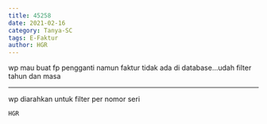```yaml
---
title: 45258
date: 2021-02-16
category: Tanya-SC
tags: E-Faktur
author: HGR
---
```


wp mau buat fp pengganti namun faktur tidak ada di database...udah filter tahun dan masa

---

wp diarahkan untuk filter per nomor seri

`HGR`
